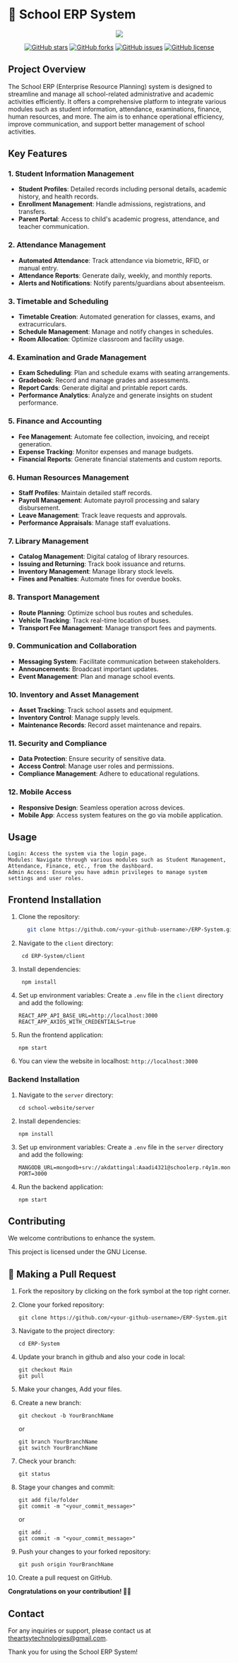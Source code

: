 # 🏫 School ERP System

<div align="center">  <img src="https://readme-typing-svg.herokuapp.com?color=45ffaa&size=40&width=900&height=80&lines=Welcome+to+the+School+ERP+System!"/></div>

<p align="center">  <a href="https://github.com/Artsy-Technologies/school-website"><img src="https://img.shields.io/github/stars/Artsy-Technologies/school-website" alt="GitHub stars"></a>  <a href="https://github.com/Artsy-Technologies/school-website"><img src="https://img.shields.io/github/forks/Artsy-Technologies/school-website" alt="GitHub forks"></a>  <a href="https://github.com/Artsy-Technologies/school-website"><img src="https://img.shields.io/github/issues/Artsy-Technologies/school-website" alt="GitHub issues"></a>  <a href="https://github.com/Artsy-Technologies/school-website"><img src="https://img.shields.io/github/license/Artsy-Technologies/school-website" alt="GitHub license"></a></p>

## Project Overview

The School ERP (Enterprise Resource Planning) system is designed to streamline and manage all school-related administrative and academic activities efficiently. It offers a comprehensive platform to integrate various modules such as student information, attendance, examinations, finance, human resources, and more. The aim is to enhance operational efficiency, improve communication, and support better management of school activities.

## Key Features

### 1. Student Information Management
- **Student Profiles**: Detailed records including personal details, academic history, and health records.
- **Enrollment Management**: Handle admissions, registrations, and transfers.
- **Parent Portal**: Access to child's academic progress, attendance, and teacher communication.

### 2. Attendance Management
- **Automated Attendance**: Track attendance via biometric, RFID, or manual entry.
- **Attendance Reports**: Generate daily, weekly, and monthly reports.
- **Alerts and Notifications**: Notify parents/guardians about absenteeism.

### 3. Timetable and Scheduling
- **Timetable Creation**: Automated generation for classes, exams, and extracurriculars.
- **Schedule Management**: Manage and notify changes in schedules.
- **Room Allocation**: Optimize classroom and facility usage.

### 4. Examination and Grade Management
- **Exam Scheduling**: Plan and schedule exams with seating arrangements.
- **Gradebook**: Record and manage grades and assessments.
- **Report Cards**: Generate digital and printable report cards.
- **Performance Analytics**: Analyze and generate insights on student performance.

### 5. Finance and Accounting
- **Fee Management**: Automate fee collection, invoicing, and receipt generation.
- **Expense Tracking**: Monitor expenses and manage budgets.
- **Financial Reports**: Generate financial statements and custom reports.

### 6. Human Resources Management
- **Staff Profiles**: Maintain detailed staff records.
- **Payroll Management**: Automate payroll processing and salary disbursement.
- **Leave Management**: Track leave requests and approvals.
- **Performance Appraisals**: Manage staff evaluations.

### 7. Library Management
- **Catalog Management**: Digital catalog of library resources.
- **Issuing and Returning**: Track book issuance and returns.
- **Inventory Management**: Manage library stock levels.
- **Fines and Penalties**: Automate fines for overdue books.

### 8. Transport Management
- **Route Planning**: Optimize school bus routes and schedules.
- **Vehicle Tracking**: Track real-time location of buses.
- **Transport Fee Management**: Manage transport fees and payments.

### 9. Communication and Collaboration
- **Messaging System**: Facilitate communication between stakeholders.
- **Announcements**: Broadcast important updates.
- **Event Management**: Plan and manage school events.

### 10. Inventory and Asset Management
- **Asset Tracking**: Track school assets and equipment.
- **Inventory Control**: Manage supply levels.
- **Maintenance Records**: Record asset maintenance and repairs.

### 11. Security and Compliance
- **Data Protection**: Ensure security of sensitive data.
- **Access Control**: Manage user roles and permissions.
- **Compliance Management**: Adhere to educational regulations.

### 12. Mobile Access
- **Responsive Design**: Seamless operation across devices.
- **Mobile App**: Access system features on the go via mobile application.

## Usage

    Login: Access the system via the login page.
    Modules: Navigate through various modules such as Student Management, Attendance, Finance, etc., from the dashboard.
    Admin Access: Ensure you have admin privileges to manage system settings and user roles.

## Frontend Installation

1. Clone the repository:
```bash
      git clone https://github.com/<your-github-username>/ERP-System.git
```
  
2. Navigate to the `client` directory:
  
     ```
      cd ERP-System/client
     ```
  
4. Install dependencies:
  
     ```
      npm install
     ```

5. Set up environment variables: Create a `.env` file in the `client` directory and add the following:
  
      ```
     REACT_APP_API_BASE_URL=http://localhost:3000
     REACT_APP_AXIOS_WITH_CREDENTIALS=true
      ```
6. Run the frontend application: 
  
      ```
      npm start
      ```
  
7. You can view the website in localhost: `http://localhost:3000`

### Backend Installation

1. Navigate to the `server` directory:
  
      ```
      cd school-website/server
      ```
  
2. Install dependencies:
  
      ```
      npm install
      ```
3. Set up environment variables: Create a `.env` file in the `server` directory and add the following:
  
     ```
     MANGODB_URL=mongodb+srv://akdattingal:Aaadi4321@schoolerp.r4y1m.mongodb.net/
     PORT=3000
     ```
  
4. Run the backend application:
  
      ```
      npm start
      ```

## Contributing

We welcome contributions to enhance the system. 

This project is licensed under the GNU License.

## 🔄 Making a Pull Request

1. Fork the repository by clicking on the fork symbol at the top right corner.
  
2. Clone your forked repository:
  
     ```
     git clone https://github.com/<your-github-username>/ERP-System.git
     ```
  
3. Navigate to the project directory:
  
      ```
      cd ERP-System
      ```
4. Update your branch in github and also your code in local:
  
      ```
      git checkout Main
      git pull
      ```
  
5. Make your changes, Add your files.
   
6. Create a new branch:
  
      ```
      git checkout -b YourBranchName
      ```
  
      or
   
      ```
      git branch YourBranchName
      git switch YourBranchName
      ```

8. Check your branch:
  
      ```
      git status
      ```
  
9. Stage your changes and commit:

      ```
      git add file/folder
      git commit -m "<your_commit_message>"
      ```
  
      or

      ```
      git add .
      git commit -m "<your_commit_message>"
      ```
     
10. Push your changes to your forked repository:
  
      ```
      git push origin YourBranchName
      ```
  
11. Create a pull request on GitHub.
  

**Congratulations on your contribution! 🙌🏼**

## Contact

For any inquiries or support, please contact us at theartsytechnologies@gmail.com.

Thank you for using the School ERP System!
